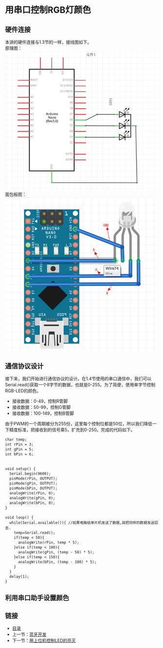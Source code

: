# 用串口控制RGB灯颜色

## 硬件连接
本讲的硬件连接与1.3节的一样，接线图如下。<br>
原理图：<br>
![](./imgs/1.3/1.3-2.png)<br>
面包板图：<br>
![](./imgs/1.3/1.3-3.png)<br>

## 通信协议设计
接下来，我们开始进行通信协议的设计。在1.4节使用的串口通信中，我们可以Serial.read()获取一个8字节的数据，也就是0-255。为了简便，使用单字节控制RGB-LED的颜色。

- 接收数据：0-49，控制R管脚
- 接收数据：50-99，控制G管脚
- 接收数据：100-149，控制B管脚

由于PWM的一个周期被分为255份，这里每个控制位都是50位，所以我们降低一下精度标准，把接收到的信号乘5，扩充到0-250。完成的代码如下。
``` arduino
char temp;
int rPin = 3;
int gPin = 5;
int bPin = 6;   


void setup() {
  Serial.begin(9600);
  pinMode(rPin, OUTPUT);
  pinMode(gPin, OUTPUT);
  pinMode(bPin, OUTPUT);
  analogWrite(rPin, 0);
  analogWrite(gPin, 0);
  analogWrite(bPin, 0);
}

void loop() {
  while(Serial.available()){ //如果电脑给单片机发送了数据,就把同样的数据发送回去.
    temp=Serial.read();
    if(temp < 50){
      analogWrite(rPin, temp * 5);
    }else if(temp < 100){
      analogWrite(gPin, (temp - 50) * 5);
    }else if(temp < 150){
      analogWrite(bPin, (temp - 100) * 5);
    }
  }
  delay(1);
}
```
## 利用串口助手设置颜色

## 链接
- [目录](directory.md)  
- 上一节：[蓝牙开发](6.0.md)  
- 下一节：[用上位机控制LED的亮灭](6.2.md)
